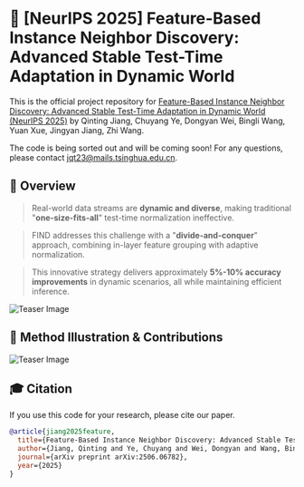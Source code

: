 # 🐳 [NeurIPS 2025] Feature-Based Instance Neighbor Discovery: Advanced Stable Test-Time Adaptation in Dynamic World

This is the official project repository for [Feature-Based Instance Neighbor Discovery: Advanced Stable Test-Time Adaptation in Dynamic World (NeurIPS 2025)](https://arxiv.org/abs/2506.06782) by Qinting Jiang, Chuyang Ye, Dongyan Wei, Bingli Wang, Yuan Xue, Jingyan Jiang, Zhi Wang.

The code is being sorted out and will be coming soon! For any questions, please contact jqt23@mails.tsinghua.edu.cn.


## 🚀 Overview

>  Real-world data streams are **dynamic and diverse**, making traditional "**one-size-fits-all**" test-time normalization ineffective.

>  FIND addresses this challenge with a "**divide-and-conquer**" approach, combining in-layer feature grouping with adaptive normalization.

>  This innovative strategy delivers approximately **5%-10% accuracy improvements** in dynamic scenarios, all while maintaining efficient inference.

![Teaser Image](https://github.com/Peanut-255/image-hosting/blob/main/NIPS-Overview.png)

## 🐚 Method Illustration & Contributions

![Teaser Image](https://github.com/Peanut-255/image-hosting/blob/main/NIPS-method.png?raw=true)


## 🎓 Citation

If you use this code for your research, please cite our paper.

```bibtex
@article{jiang2025feature,
  title={Feature-Based Instance Neighbor Discovery: Advanced Stable Test-Time Adaptation in Dynamic World},
  author={Jiang, Qinting and Ye, Chuyang and Wei, Dongyan and Wang, Bingli and Xue, Yuan and Jiang, Jingyan and Wang, Zhi},
  journal={arXiv preprint arXiv:2506.06782},
  year={2025}
}
```
